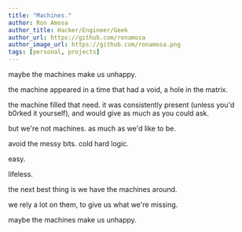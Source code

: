 ```yaml
---
title: "Machines."
author: Ron Amosa
author_title: Hacker/Engineer/Geek
author_url: https://github.com/ronamosa
author_image_url: https://github.com/ronamosa.png
tags: [personal, projects]
---
```


maybe the machines make us unhappy.

the machine appeared in a time that had a void, a hole in the matrix.

the machine filled that need. it was consistently present (unless you'd b0rked it yourself), and would give as much as you could ask.

but we're not machines. as much as we'd like to be.

avoid the messy bits. cold hard logic.

easy.

lifeless.

the next best thing is we have the machines around.

we rely a lot on them, to give us what we're missing.

maybe the machines make us unhappy.
